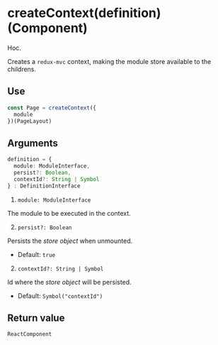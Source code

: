 # createContext(definition)(Component)

Hoc.

Creates a `redux-mvc` context, making the module store available to the childrens.

## Use

```js
const Page = createContext({
  module
})(PageLayout)

```

## Arguments

  ```ts
  definition = {
    module: ModuleInterface,
    persist?: Boolean,
    contextId?: String | Symbol
  } : DefinitionInterface
  ```

1. `module: ModuleInterface`

  The module to be executed in the context.

2. `persist?: Boolean`

  Persists the *store object* when unmounted.
  
  * Default: `true`

2. `contextId?: String | Symbol`

  Id where the *store object* will be persisted.

  * Default: `Symbol("contextId")`


## Return value

```js
ReactComponent

```

